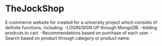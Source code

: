 # TheJockShop
E-commerce website for created for a university project which consists of definite functions, including:
    -LOGIN/SIGN UP through MongoDB.
    -Adding prodcuts to cart.
    -Recommendations based on purchase of each user.
    -Search based on product through category or product name.
